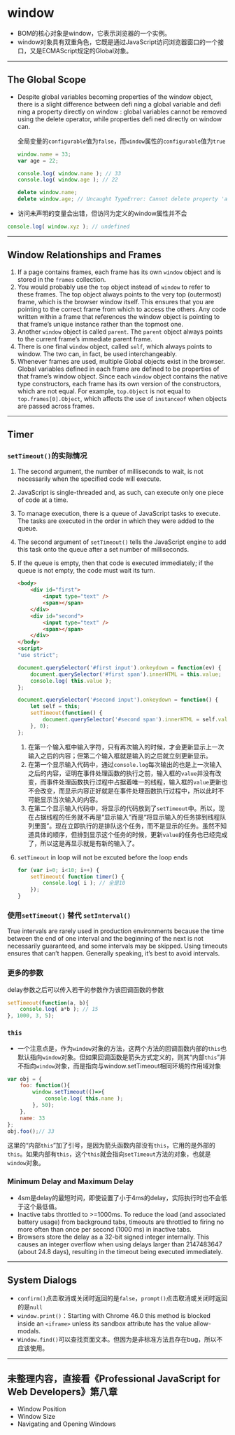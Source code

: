 
# window
* BOM的核心对象是window，它表示浏览器的一个实例。
* window对象具有双重角色，它既是通过JavaScript访问浏览器窗口的一个接口，又是ECMAScript规定的Global对象。


***
## The Global Scope
* Despite global variables becoming properties of the  window object, there is a slight difference between defi ning a global variable and defi ning a property directly on  window : global variables cannot be removed using the  delete operator, while properties defi ned directly on window can.   

    全局变量的`configurable`值为`false`，而`window`属性的`configurable`值为`true`
    ```js
    window.name = 33;
    var age = 22;

    console.log( window.name ); // 33
    console.log( window.age ); // 22

    delete window.name;
    delete window.age; // Uncaught TypeError: Cannot delete property 'age' of #<Window>
    ```

* 访问未声明的变量会出错，但访问为定义的window属性并不会
```js
console.log( window.xyz ); // undefined
```


***
## Window Relationships and Frames
1. If a page contains frames, each frame has its own `window` object and is stored in the `frames` collection.
2. You would probably use the `top` object instead of `window` to refer to these frames. The top object always points to the very top (outermost) frame, which is the browser window itself. This ensures that you are pointing to the correct frame from which to access the others.  Any code written within a frame that references the window object is pointing to that frame’s unique instance rather than the topmost one.
3. Another `window` object is called `parent`. The `parent` object always points to the current frame’s immediate parent frame.
4. There is one final `window` object, called `self`, which always points to window. The two can, in fact, be used interchangeably.
5. Whenever frames are used, multiple Global objects exist in the browser. Global variables defined in each frame are defined to be properties of that frame’s window object. Since each `window` object contains the native type constructors, each frame has its own version of the constructors, which are not equal. For example, `top.Object` is not equal to `top.frames[0].Object`, which affects the use of `instanceof` when objects are passed across frames.


***
## Timer
### `setTimeout()`的实际情况
1. The second argument, the number of milliseconds to wait, is not necessarily when the specified code will execute.
2. JavaScript is single-threaded and, as such, can execute only one piece of code at a time.
3. To manage execution, there is a queue of JavaScript tasks to execute. The tasks are executed in the order in which they were added to the queue.
4. The second argument of `setTimeout()` tells the JavaScript engine to add this task onto the queue after a set number of milliseconds.
5. If the queue is empty, then that code is executed immediately; if the queue is not empty, the code must wait its turn.

    ```html
    <body>
        <div id="first">
            <input type="text" />
            <span></span>
        </div>
        <div id="second">
            <input type="text" />
            <span></span>
        </div>
    </body>
    <script>
    "use strict";

    document.querySelector('#first input').onkeydown = function(ev) {
        document.querySelector('#first span').innerHTML = this.value;
        console.log( this.value );
    };

    document.querySelector('#second input').onkeydown = function() {
        let self = this;
        setTimeout(function() {
            document.querySelector('#second span').innerHTML = self.value;
        }, 0);
    };
    ```
    1. 在第一个输入框中输入字符，只有再次输入的时候，才会更新显示上一次输入之后的内容；但第二个输入框就是输入的之后就立刻更新显示。
    2. 在第一个显示输入代码中，通过`console.log`每次输出的也是上一次输入之后的内容，证明在事件处理函数的执行之前，输入框的`value`并没有改变，而事件处理函数执行过程中占据着唯一的线程，输入框的`value`更新也不会改变，而显示内容正好就是在事件处理函数执行过程中，所以此时不可能显示当次输入的内容。
    3. 在第二个显示输入代码中，将显示的代码放到了`setTimeout`中。所以，现在占据线程的任务就不再是“显示输入”而是“将显示输入的任务排到线程队列里面”。现在立即执行的是排队这个任务，而不是显示的任务。虽然不知道具体的顺序，但排到显示这个任务的时候，更新`value`的任务也已经完成了，所以这是再显示就是有新的输入了。
6. `setTimeout` in loop will not be excuted before the loop ends
    ```js
    for (var i=0; i<10; i++) {
        setTimeout( function timer() {
            console.log( i ); // 全是10
        });
    }
    ```


### 使用`setTimeout()` 替代 `setInterval()`
True intervals are rarely used in production environments because the time between the end of one interval and the beginning of the next is not necessarily guaranteed, and some intervals may be skipped. Using timeouts  ensures that can’t happen. Generally speaking, it’s best to avoid intervals.

### 更多的参数
delay参数之后可以传入若干的参数作为该回调函数的参数
```js
setTimeout(function(a, b){
    console.log( a*b ); // 15
}, 1000, 3, 5);
```

### `this`
* 一个注意点是，作为`window`对象的方法，这两个方法的回调函数内部的`this`也默认指向`window`对象。但如果回调函数是箭头方式定义的，则其“内部`this`”并不指向`window`对象，而是指向与window.setTimeout相同环境的作用域对象
```js
var obj = {
    foo: function(){
        window.setTimeout(()=>{
            console.log( this.name );
        }, 50);
    },
    name: 33
};
obj.foo();// 33
```
这里的“内部`this`”加了引号，是因为箭头函数内部没有`this`，它用的是外部的`this`。如果内部有`this`，这个`this`就会指向`setTimeout`方法的对象，也就是`window`对象。

### Minimum Delay and Maximum Delay
* 4sm是delay的最短时间，即使设置了小于4ms的delay，实际执行时也不会低于这个最低值。
*  Inactive tabs throttled to >=1000ms. To reduce the load (and associated battery usage) from background tabs, timeouts are throttled to firing no more often than once per second (1000 ms) in inactive tabs.
* Browsers store the delay as a 32-bit signed integer internally. This causes an integer overflow when using delays larger than 2147483647 (about 24.8 days), resulting in the timeout being executed immediately.




***
## System Dialogs
* `confirm()`点击取消或关闭时返回的是`false`，`prompt()`点击取消或关闭时返回的是`null`
* `window.print()`：Starting with Chrome 46.0 this method is blocked inside an `<iframe>` unless its sandbox attribute has the value allow-modals.
* `Window.find()`可以查找页面文本。但因为是非标准方法且存在bug，所以不应该使用。


***
## 未整理内容，直接看《Professional JavaScript for Web Developers》第八章
* Window Position
* Window Size
* Navigating and Opening Windows
